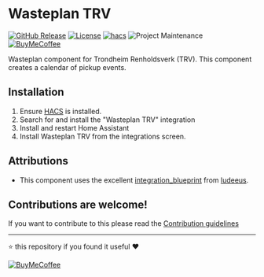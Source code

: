 # Wasteplan TRV

[![GitHub Release][releases-shield]][releases]
[![License][license-shield]](LICENSE)
[![hacs][hacsbadge]][hacs]
![Project Maintenance][maintenance-shield]
[![BuyMeCoffee][buymecoffeebadge]][buymecoffee]

Wasteplan component for Trondheim Renholdsverk (TRV).
This component creates a calendar of pickup events.

## Installation

1. Ensure [HACS](http://hacs.xyz/) is installed.
2. Search for and install the "Wasteplan TRV" integration
3. Install and restart Home Assistant
4. Install Wasteplan TRV from the integrations screen.

## Attributions
- This component uses the excellent [integration_blueprint] from [ludeeus].

## Contributions are welcome!

If you want to contribute to this please read the [Contribution guidelines](CONTRIBUTING.md)

***

⭐️ this repository if you found it useful ❤️

[![BuyMeCoffee][buymecoffebadge2]][buymecoffee]

[wasteplan_trv]: https://github.com/jonkristian/wasteplan_trv
[buymecoffee]: https://www.buymeacoffee.com/jonkristian
[buymecoffeebadge]: https://img.shields.io/badge/buy%20me%20a%20coffee-donate-yellow.svg?style=for-the-badge
[buymecoffebadge2]: https://bmc-cdn.nyc3.digitaloceanspaces.com/BMC-button-images/custom_images/white_img.png
[hacs]: https://github.com/hacs/integration
[hacsbadge]: https://img.shields.io/badge/HACS-Default-orange.svg?style=for-the-badge
[forum-shield]: https://img.shields.io/badge/community-forum-brightgreen.svg?style=for-the-badge
[forum]: https://community.home-assistant.io/
[license-shield]: https://img.shields.io/github/license/jonkristian/wasteplan_trv.svg?style=for-the-badge
[maintenance-shield]: https://img.shields.io/badge/maintainer-Jon%20Kristian%20sNilsen%20%40jonkristian-blue.svg?style=for-the-badge
[releases-shield]: https://img.shields.io/github/release/jonkristian/wasteplan_trv.svg?style=for-the-badge
[releases]: https://github.com/jonkristian/wasteplan_trv/releases
[exampleimg]: example.png
[integration_blueprint]: https://github.com/ludeeus/integration_blueprint
[ludeeus]: https://github.com/ludeeus/
